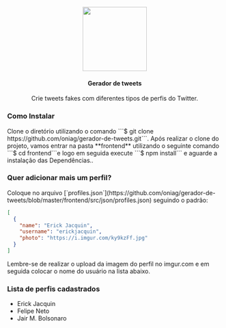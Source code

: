 <p align="center">
  <img src="https://i.imgur.com/DBmRNlx.png" width="150" />
  <h4 align="center">Gerador de tweets</h4>
  <p align="center">Crie tweets fakes com diferentes tipos de perfis do Twitter. </p>
</p>

### Como Instalar

<p>Clone o diretório utilizando o comando ```$ git clone https://github.com/oniag/gerador-de-tweets.git```. Após realizar o clone do projeto, vamos entrar na pasta **frontend** utilizando o seguinte comando ```$ cd frontend```e logo em seguida execute ```$ npm install``` e aguarde a instalação das Dependências..</p>

### Quer adicionar mais um perfil?

<p>
Coloque no arquivo [`profiles.json`](https://github.com/oniag/gerador-de-tweets/blob/master/frontend/src/json/profiles.json) seguindo o padrão:
</p>

```json
[
  {
    "name": "Erick Jacquin",
    "username": "erickjacquin",
    "photo": "https://i.imgur.com/ky9kzFf.jpg"
  }
]
```
<p>
Lembre-se de realizar o upload da imagem do perfil no imgur.com e em seguida colocar o nome do usuário na lista abaixo.
</p>

### Lista de perfis cadastrados

- Erick Jacquin
- Felipe Neto
- Jair M. Bolsonaro